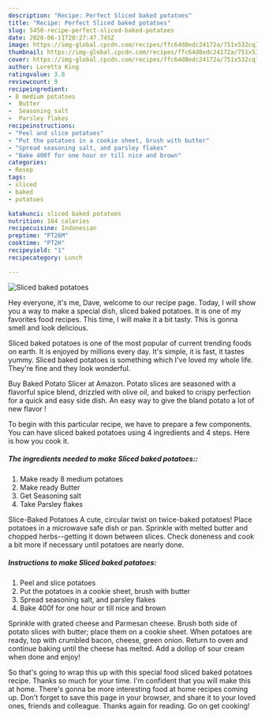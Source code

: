 ```yaml
---
description: "Recipe: Perfect Sliced baked potatoes"
title: "Recipe: Perfect Sliced baked potatoes"
slug: 5450-recipe-perfect-sliced-baked-potatoes
date: 2020-06-11T20:27:47.745Z
image: https://img-global.cpcdn.com/recipes/ffc64d8edc24172a/751x532cq70/sliced-baked-potatoes-recipe-main-photo.jpg
thumbnail: https://img-global.cpcdn.com/recipes/ffc64d8edc24172a/751x532cq70/sliced-baked-potatoes-recipe-main-photo.jpg
cover: https://img-global.cpcdn.com/recipes/ffc64d8edc24172a/751x532cq70/sliced-baked-potatoes-recipe-main-photo.jpg
author: Loretta King
ratingvalue: 3.8
reviewcount: 9
recipeingredient:
- 8 medium potatoes
-  Butter
-  Seasoning salt
-  Parsley flakes
recipeinstructions:
- "Peel and slice potatoes"
- "Put the potatoes in a cookie sheet, brush with butter"
- "Spread seasoning salt, and parsley flakes"
- "Bake 400f for one hour or till nice and brown"
categories:
- Resep
tags:
- sliced
- baked
- potatoes

katakunci: sliced baked potatoes
nutrition: 164 calories
recipecuisine: Indonesian
preptime: "PT26M"
cooktime: "PT2H"
recipeyield: "1"
recipecategory: Lunch

---
```



![Sliced baked potatoes](https://img-global.cpcdn.com/recipes/ffc64d8edc24172a/751x532cq70/sliced-baked-potatoes-recipe-main-photo.jpg)

Hey everyone, it's me, Dave, welcome to our recipe page. Today, I will show you a way to make a special dish, sliced baked potatoes. It is one of my favorites food recipes. This time, I will make it a bit tasty. This is gonna smell and look delicious.

Sliced baked potatoes is one of the most popular of current trending foods on earth. It is enjoyed by millions every day. It's simple, it is fast, it tastes yummy. Sliced baked potatoes is something which I've loved my whole life. They're fine and they look wonderful.

Buy Baked Potato Slicer at Amazon. Potato slices are seasoned with a flavorful spice blend, drizzled with olive oil, and baked to crispy perfection for a quick and easy side dish. An easy way to give the bland potato a lot of new flavor !


To begin with this particular recipe, we have to prepare a few components. You can have sliced baked potatoes using 4 ingredients and 4 steps. Here is how you cook it.

##### The ingredients needed to make Sliced baked potatoes::

1. Make ready 8 medium potatoes
1. Make ready  Butter
1. Get  Seasoning salt
1. Take  Parsley flakes


Slice-Baked Potatoes A cute, circular twist on twice-baked potatoes! Place potatoes in a microwave safe dish or pan. Sprinkle with melted butter and chopped herbs--getting it down between slices. Check doneness and cook a bit more if necessary until potatoes are nearly done. 

##### Instructions to make Sliced baked potatoes:

1. Peel and slice potatoes
1. Put the potatoes in a cookie sheet, brush with butter
1. Spread seasoning salt, and parsley flakes
1. Bake 400f for one hour or till nice and brown


Sprinkle with grated cheese and Parmesan cheese. Brush both side of potato slices with butter; place them on a cookie sheet. When potatoes are ready, top with crumbled bacon, cheese, green onion. Return to oven and continue baking until the cheese has melted. Add a dollop of sour cream when done and enjoy! 

So that's going to wrap this up with this special food sliced baked potatoes recipe. Thanks so much for your time. I'm confident that you will make this at home. There's gonna be more interesting food at home recipes coming up. Don't forget to save this page in your browser, and share it to your loved ones, friends and colleague. Thanks again for reading. Go on get cooking!
